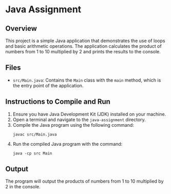 # Java Assignment

## Overview
This project is a simple Java application that demonstrates the use of loops and basic arithmetic operations. The application calculates the product of numbers from 1 to 10 multiplied by 2 and prints the results to the console.

## Files
- `src/Main.java`: Contains the `Main` class with the `main` method, which is the entry point of the application.

## Instructions to Compile and Run
1. Ensure you have Java Development Kit (JDK) installed on your machine.
2. Open a terminal and navigate to the `java-assignment` directory.
3. Compile the Java program using the following command:
   ```
   javac src/Main.java
   ```
4. Run the compiled Java program with the command:
   ```
   java -cp src Main
   ```

## Output
The program will output the products of numbers from 1 to 10 multiplied by 2 in the console.